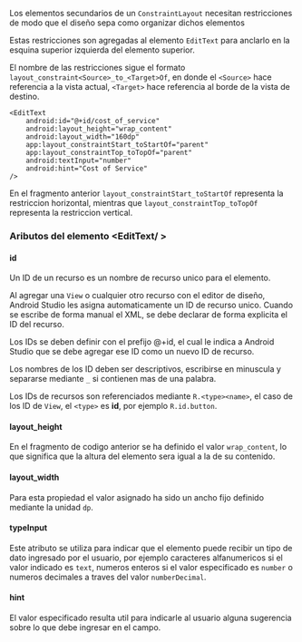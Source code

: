Los elementos secundarios de un `ConstraintLayout` necesitan restricciones de modo que el diseño sepa como organizar dichos elementos

Estas restricciones son agregadas al elemento `EditText` para anclarlo en la esquina superior izquierda del elemento superior.

El nombre de las restricciones sigue el formato `layout_constraint<Source>_to_<Target>Of`, en donde el `<Source>` hace referencia a la vista actual, `<Target>` hace referencia al borde de la vista de destino.

    <EditText
        android:id="@+id/cost_of_service"
        android:layout_height="wrap_content"
        android:layout_width="160dp"
        app:layout_constraintStart_toStartOf="parent"
        app:layout_constraintTop_toTopOf="parent"
        android:textInput="number"
        android:hint="Cost of Service"
    />

En el fragmento anterior `layout_constraintStart_toStartOf` representa la restriccion horizontal, mientras que `layout_constraintTop_toTopOf` representa la restriccion vertical.

### Aributos del elemento <EditText/ >

#### id

Un ID de un recurso es un nombre de recurso unico para el elemento.

Al agregar una `View` o cualquier otro recurso con el editor de diseño, Android Studio les asigna automaticamente un ID de recurso unico. Cuando se escribe de forma manual el XML, se debe declarar de forma explicita el ID del recurso.

Los IDs se deben definir con el prefijo @+id, el cual le indica a Android Studio que se debe agregar ese ID como un nuevo ID de recurso.

Los nombres de los ID deben ser descriptivos, escribirse en minuscula y separarse mediante `_` si contienen mas de una palabra.

Los IDs de recursos son referenciados mediante `R.<type><name>`, el caso de los ID de `View`, el `<type>` es __id__, por ejemplo `R.id.button`.

#### layout_height

En el fragmento de codigo anterior se ha definido el valor `wrap_content`, lo que significa que la altura del elemento sera igual a la de su contenido.

#### layout_width

Para esta propiedad el valor asignado ha sido un ancho fijo definido mediante la unidad `dp`.

#### typeInput

Este atributo se utiliza para indicar que el elemento puede recibir un tipo de dato ingresado por el usuario, por ejemplo caracteres alfanumericos si el valor indicado es `text`, numeros enteros si el valor especificado es `number` o numeros decimales a traves del valor `numberDecimal`.

#### hint

El valor especificado resulta util para indicarle al usuario alguna sugerencia sobre lo que debe ingresar en el campo.